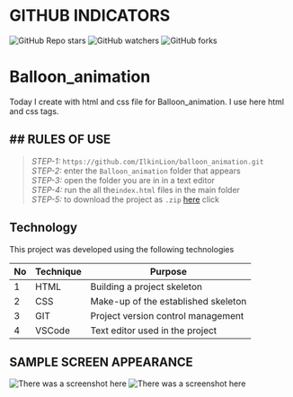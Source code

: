 # GITHUB INDICATORS

![GitHub Repo stars](https://img.shields.io/github/stars/IlkinLion/balloon_animation?style=for-the-badge)
![GitHub watchers](https://img.shields.io/github/watchers/IlkinLion/balloon_animation?style=for-the-badge)
![GitHub forks](https://img.shields.io/github/forks/IlkinLion/balloon_animation?style=for-the-badge)

  # Balloon_animation

Today I create with html and css file for Balloon_animation. I use here html and css tags. 
## ## RULES OF USE

> *STEP-1:* `https://github.com/IlkinLion/balloon_animation.git` <br/>
> *STEP-2:*  enter the `Balloon_animation` folder that appears <br/>
> *STEP-3:*  open the folder you are in in a text editor <br/>
> *STEP-4:*  run the  all the`index.html` files in the main folder <br/>
> *STEP-5:*  to download the project as `.zip`  [here](https://github.com/IlkinLion/balloon_animation/archive/refs/heads/master.zip) click <br/>


## Technology

This project was developed using the following technologies

| No | Technique | Purpose |
| - | ---------- | --------------------- |
| 1 | HTML | Building a project skeleton |
| 2 | CSS |  Make-up of the established skeleton |
| 3 | GIT |  Project version control management |
| 4 | VSCode | Text editor used in the project |


## SAMPLE SCREEN APPEARANCE

![There was a screenshot here](./screen_1.1.1.PNG)
![There was a screenshot here](./screen_1.1.2.PNG)
